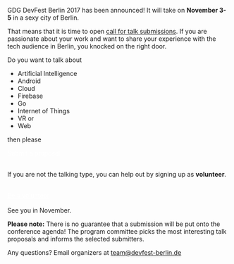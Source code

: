 GDG DevFest Berlin 2017 has been announced!
It will take on **November 3-5** in a sexy city of Berlin.

That means that it is time to open [call for talk submissions](http://bit.ly/df16-c4p).
If you are passionate about your work and want to share your experience with the tech audience in Berlin, you knocked on the right door.

Do you want to talk about

* Artificial Intelligence
* Android
* Cloud
* Firebase
* Go
* Internet of Things
* VR or
* Web

then please
<div class="text-center">
<a href="http://bit.ly/df16-c4p" target="_blank" class="style-scope header-content" style="color: white; ">
  <paper-button class="primary style-scope header-content x-scope paper-button-0" raised="" role="button" tabindex="0" animated="" aria-disabled="false" elevation="1">Submit a proposal</paper-button>
</a>
</div>
<br/>


If you are not the talking type, you can help out by signing up as **volunteer**.
<br/>
<br/>
<div class="text-center">
<a href="http://bit.ly/df16-c4p" target="_blank" class="style-scope header-content" style="color: white; ">
  <paper-button class="primary style-scope header-content x-scope paper-button-0" raised="" role="button" tabindex="0" animated="" aria-disabled="false" elevation="1">Be a volunteer</paper-button>
</a>
</div>

<br/>
See you in November.

**Please note:** There is no guarantee that a submission will be put onto the conference agenda! The program committee picks the most interesting talk proposals and informs the selected submitters.

Any questions? Email organizers at [team@devfest-berlin.de](mailto:team@devfest-berlin.de)



